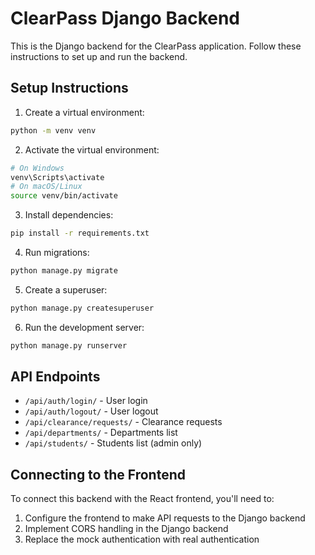 
# ClearPass Django Backend

This is the Django backend for the ClearPass application. Follow these instructions to set up and run the backend.

## Setup Instructions

1. Create a virtual environment:
```bash
python -m venv venv
```

2. Activate the virtual environment:
```bash
# On Windows
venv\Scripts\activate
# On macOS/Linux
source venv/bin/activate
```

3. Install dependencies:
```bash
pip install -r requirements.txt
```

4. Run migrations:
```bash
python manage.py migrate
```

5. Create a superuser:
```bash
python manage.py createsuperuser
```

6. Run the development server:
```bash
python manage.py runserver
```

## API Endpoints

- `/api/auth/login/` - User login
- `/api/auth/logout/` - User logout
- `/api/clearance/requests/` - Clearance requests
- `/api/departments/` - Departments list
- `/api/students/` - Students list (admin only)

## Connecting to the Frontend

To connect this backend with the React frontend, you'll need to:

1. Configure the frontend to make API requests to the Django backend
2. Implement CORS handling in the Django backend
3. Replace the mock authentication with real authentication

